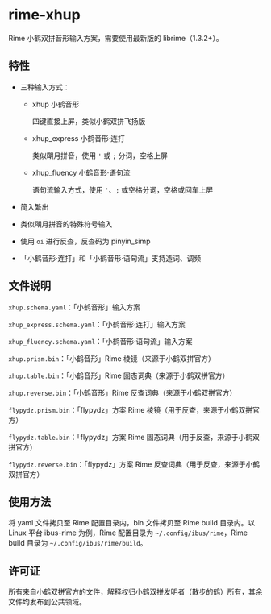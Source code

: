 # rime-xhup
Rime 小鹤双拼音形输入方案，需要使用最新版的 librime（1.3.2+）。

## 特性

- 三种输入方式：

  - xhup 小鹤音形

    四键直接上屏，类似小鹤双拼飞扬版

  - xhup\_express 小鹤音形·连打

    类似朙月拼音，使用 `'` 或 `;` 分词，空格上屏

  - xhup\_fluency 小鹤音形·语句流

    语句流输入方式，使用 `'`、`;` 或空格分词，空格或回车上屏

- 简入繁出

- 类似朙月拼音的特殊符号输入

- 使用 `oi` 进行反查，反查码为 pinyin\_simp

- 「小鹤音形·连打」和「小鹤音形·语句流」支持造词、调频

## 文件说明

`xhup.schema.yaml`：「小鹤音形」输入方案

`xhup_express.schema.yaml`：「小鹤音形·连打」输入方案

`xhup_fluency.schema.yaml`：「小鹤音形·语句流」输入方案

`xhup.prism.bin`：「小鹤音形」Rime 棱镜（来源于小鹤双拼官方）

`xhup.table.bin`：「小鹤音形」Rime 固态词典（来源于小鹤双拼官方）

`xhup.reverse.bin`：「小鹤音形」Rime 反查词典（来源于小鹤双拼官方）

`flypydz.prism.bin`：「flypydz」方案 Rime 棱镜（用于反查，来源于小鹤双拼官方）

`flypydz.table.bin`：「flypydz」方案 Rime 固态词典（用于反查，来源于小鹤双拼官方）

`flypydz.reverse.bin`：「flypydz」方案 Rime 反查词典（用于反查，来源于小鹤双拼官方）

## 使用方法

将 yaml 文件拷贝至 Rime 配置目录内，bin 文件拷贝至 Rime build 目录内。以 Linux 平台 ibus-rime 为例，Rime 配置目录为 `~/.config/ibus/rime`，Rime build 目录为 `~/.config/ibus/rime/build`。

## 许可证

所有来自小鹤双拼官方的文件，解释权归小鹤双拼发明者（散步的鹤）所有，其余文件均发布到公共领域。

